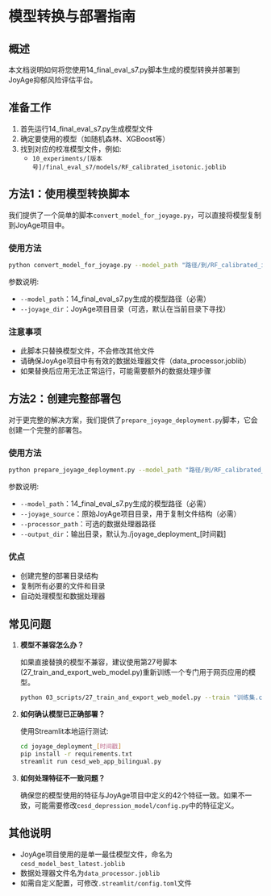 # 模型转换与部署指南

## 概述

本文档说明如何将您使用14_final_eval_s7.py脚本生成的模型转换并部署到JoyAge抑郁风险评估平台。

## 准备工作

1. 首先运行14_final_eval_s7.py生成模型文件
2. 确定要使用的模型（如随机森林、XGBoost等）
3. 找到对应的校准模型文件，例如:
   - `10_experiments/[版本号]/final_eval_s7/models/RF_calibrated_isotonic.joblib`

## 方法1：使用模型转换脚本

我们提供了一个简单的脚本`convert_model_for_joyage.py`，可以直接将模型复制到JoyAge项目中。

### 使用方法

```bash
python convert_model_for_joyage.py --model_path "路径/到/RF_calibrated_isotonic.joblib" --joyage_dir "路径/到/joyage-depression-assessment-main"
```

参数说明:
- `--model_path`：14_final_eval_s7.py生成的模型路径（必需）
- `--joyage_dir`：JoyAge项目目录（可选，默认在当前目录下寻找）

### 注意事项

- 此脚本只替换模型文件，不会修改其他文件
- 请确保JoyAge项目中有有效的数据处理器文件（data_processor.joblib）
- 如果替换后应用无法正常运行，可能需要额外的数据处理步骤

## 方法2：创建完整部署包

对于更完整的解决方案，我们提供了`prepare_joyage_deployment.py`脚本，它会创建一个完整的部署包。

### 使用方法

```bash
python prepare_joyage_deployment.py --model_path "路径/到/RF_calibrated_isotonic.joblib" --joyage_source "路径/到/joyage-depression-assessment-main" --output_dir "输出目录路径"
```

参数说明:
- `--model_path`：14_final_eval_s7.py生成的模型路径（必需）
- `--joyage_source`：原始JoyAge项目目录，用于复制文件结构（必需）
- `--processor_path`：可选的数据处理器路径
- `--output_dir`：输出目录，默认为./joyage_deployment_[时间戳]

### 优点

- 创建完整的部署目录结构
- 复制所有必要的文件和目录
- 自动处理模型和数据处理器

## 常见问题

1. **模型不兼容怎么办？**
   
   如果直接替换的模型不兼容，建议使用第27号脚本(27_train_and_export_web_model.py)重新训练一个专门用于网页应用的模型。

   ```bash
   python 03_scripts/27_train_and_export_web_model.py --train "训练集.csv" --val "验证集.csv" --outdir "./web_model"
   ```

2. **如何确认模型已正确部署？**

   使用Streamlit本地运行测试:
   
   ```bash
   cd joyage_deployment_[时间戳]
   pip install -r requirements.txt
   streamlit run cesd_web_app_bilingual.py
   ```

3. **如何处理特征不一致问题？**

   确保您的模型使用的特征与JoyAge项目中定义的42个特征一致。如果不一致，可能需要修改`cesd_depression_model/config.py`中的特征定义。

## 其他说明

- JoyAge项目使用的是单一最佳模型文件，命名为`cesd_model_best_latest.joblib`
- 数据处理器文件名为`data_processor.joblib`
- 如需自定义配置，可修改`.streamlit/config.toml`文件
